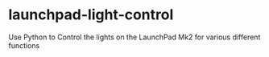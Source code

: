 # launchpad-light-control
 Use Python to Control the lights on the LaunchPad Mk2 for various different functions
